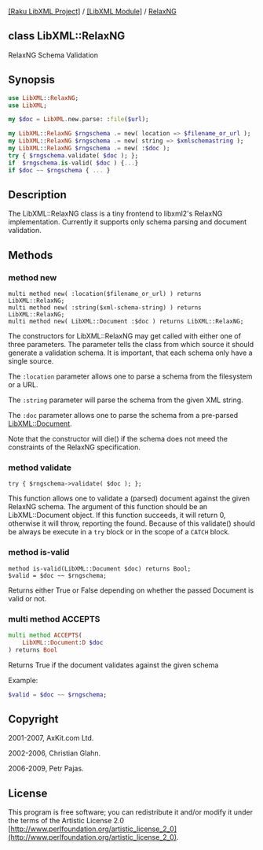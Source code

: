 [[Raku LibXML Project]](https://libxml-raku.github.io)
 / [[LibXML Module]](https://libxml-raku.github.io/LibXML-raku)
 / [RelaxNG](https://libxml-raku.github.io/LibXML-raku/RelaxNG)

class LibXML::RelaxNG
---------------------

RelaxNG Schema Validation

Synopsis
--------

```raku
use LibXML::RelaxNG;
use LibXML;

my $doc = LibXML.new.parse: :file($url);

my LibXML::RelaxNG $rngschema .= new( location => $filename_or_url );
my LibXML::RelaxNG $rngschema .= new( string => $xmlschemastring );
my LibXML::RelaxNG $rngschema .= new( :$doc );
try { $rngschema.validate( $doc ); };
if  $rngschema.is-valid( $doc ) {...}
if $doc ~~ $rngschema { ... }
```

Description
-----------

The LibXML::RelaxNG class is a tiny frontend to libxml2's RelaxNG implementation. Currently it supports only schema parsing and document validation.

Methods
-------

### method new

    multi method new( :location($filename_or_url) ) returns LibXML::RelaxNG;
    multi method new( :string($xml-schema-string) ) returns LibXML::RelaxNG;
    multi method new( LibXML::Document :$doc ) returns LibXML::RelaxNG;

The constructors for LibXML::RelaxNG may get called with either one of three parameters. The parameter tells the class from which source it should generate a validation schema. It is important, that each schema only have a single source.

The `:location` parameter allows one to parse a schema from the filesystem or a URL.

The `:string` parameter will parse the schema from the given XML string.

The `:doc` parameter allows one to parse the schema from a pre-parsed [LibXML::Document](https://libxml-raku.github.io/LibXML-raku/Document).

Note that the constructor will die() if the schema does not meed the constraints of the RelaxNG specification.

### method validate

    try { $rngschema->validate( $doc ); };

This function allows one to validate a (parsed) document against the given RelaxNG schema. The argument of this function should be an LibXML::Document object. If this function succeeds, it will return 0, otherwise it will throw, reporting the found. Because of this validate() should be always be execute in a `try` block or in the scope of a `CATCH` block.

### method is-valid

    method is-valid(LibXML::Document $doc) returns Bool;
    $valid = $doc ~~ $rngschema;

Returns either True or False depending on whether the passed Document is valid or not.

### multi method ACCEPTS

```raku
multi method ACCEPTS(
    LibXML::Document:D $doc
) returns Bool
```

Returns True if the document validates against the given schema

Example:

```raku
$valid = $doc ~~ $rngschema;
```

Copyright
---------

2001-2007, AxKit.com Ltd.

2002-2006, Christian Glahn.

2006-2009, Petr Pajas.

License
-------

This program is free software; you can redistribute it and/or modify it under the terms of the Artistic License 2.0 [http://www.perlfoundation.org/artistic_license_2_0](http://www.perlfoundation.org/artistic_license_2_0).

